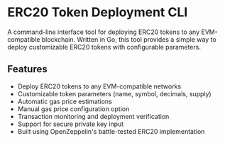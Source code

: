 # ERC20 Token Deployment CLI
A command-line interface tool for deploying ERC20 tokens to any EVM-compatible blockchain. Written in Go, this tool provides a simple way to deploy customizable ERC20 tokens with configurable parameters.

## Features

- Deploy ERC20 tokens to any EVM-compatible networks
- Customizable token parameters (name, symbol, decimals, supply)
- Automatic gas price estimations
- Manual gas price configuration option
- Transaction monitoring and deployment verification
- Support for secure private key input
- Built using OpenZeppelin's battle-tested ERC20 implementation
